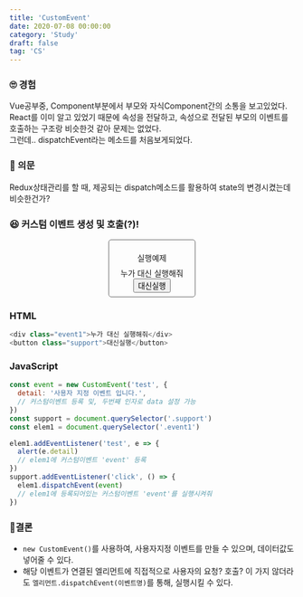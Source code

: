 ```yaml
---
title: 'CustomEvent'
date: 2020-07-08 00:00:00
category: 'Study'
draft: false
tag: 'CS'
---
```


### 🙄 경험

Vue공부중, Component부분에서 부모와 자식Component간의 소통을 보고있었다.  
React를 이미 알고 있었기 때문에 속성을 전달하고, 속성으로 전달된 부모의 이벤트를 호출하는 구조랑 비슷한것 같아 문제는 없었다.  
그런데.. dispatchEvent라는 메소드를 처음보게되었다.

### 🤔 의문

Redux상태관리를 할 때, 제공되는 dispatch메소드를 활용하여 state의 변경시켰는데 비슷한건가?

### 😆 커스텀 이벤트 생성 및 호출(?)!

<div style="
  width : 30%;
  margin : 0 auto;
  display : flex;
  flex-direction : column;
  align-items : center;
  border : 1px solid #666666; 
  border-radius : 5px;
  padding : 0.5em 0;
  "
>
  <p style="margin-bottom : 0.5em">실행예제</p>
  <div class="event1">누가 대신 실행해줘</div>
  <button class="support">대신실행</button>
</div>
<script>
  const event = new CustomEvent('test', {detail : '사용자 지정 이벤트 입니다.'});
  const support = document.querySelector('.support');
  const elem1 = document.querySelector('.event1');
  elem1.addEventListener('test', (e) => {
    alert(e.detail)
  })
  support.addEventListener('click', () => {
    elem1.dispatchEvent(event);
  })
</script>

### HTML

```javascript
<div class="event1">누가 대신 실행해줘</div>
<button class="support">대신실행</button>
```

### JavaScript

```javascript
const event = new CustomEvent('test', {
  detail: '사용자 지정 이벤트 입니다.',
  // 커스텀이벤트 등록 및, 두번째 인자로 data 설정 가능
})
const support = document.querySelector('.support')
const elem1 = document.querySelector('.event1')

elem1.addEventListener('test', e => {
  alert(e.detail)
  // elem1에 커스텀이벤트 'event' 등록
})
support.addEventListener('click', () => {
  elem1.dispatchEvent(event)
  // elem1에 등록되어있는 커스텀이벤트 'event'를 실행시켜줘
})
```

### 🧐결론

- `new CustomEvent()`를 사용하여, 사용자지정 이벤트를 만들 수 있으며, 데이터값도 넣어줄 수 있다.
- 해당 이벤트가 연결된 엘리먼트에 직접적으로 사용자의 요청? 호출? 이 가지 않더라도 `엘리먼트.dispatchEvent(이벤트명)`를 통해, 실행시킬 수 있다.
